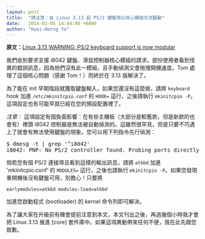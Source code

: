 ```yaml
---
layout: post
title:  "請注意：自 Linux 3.13 起 PS/2 鍵盤改以核心模組方式驅動"
date:   2014-03-05 14:44:00 +0800
author: "Huei-Horng Yo"
---
```


**原文：**[Linux 3.13 WARNING: PS/2 keyboard support is now modular](https://www.archlinux.org/news/linux-313-warning-ps2-keyboard-support-is-now-modular/)

我們收到要求支援 i8042 鍵盤、滑鼠控制器核心模組的請求。部份使用者看到怪異的錯誤訊息，因為他們沒有此一模組，且手動偵測又會拖慢開機速度。Tom 處理了這個核心問題（感謝 Tom！）而終於在 3.13 版解決了。

為了能在 init 早期階段就獲取鍵盤輸入，如果您還沒有這麼做，請將 `keyboard` hook 加進 `/etc/mkinitcpio.conf` 的 `HOOK=` 這行，之後請執行 `mkinitcpio -P`。這項設定也有可能早就已經在您的預設配置裡了。

*注意：* 這項設定有個負面影響：在有些主機板（大部分是較舊款，但是新款的也會有）裡頭 i8042 控制器是無法被自動偵測的。這雖然很罕見，但是只要不巧遇上了就會有無法使用鍵盤的現象。您可以用下列指令先行偵測：

<pre>
$ dmesg -t | grep '^i8042'
i8042: PNP: No PS/2 controller found. Probing ports directly.
</pre>

倘若您有個 PS/2 連接埠且看到這樣的輸出訊息，請將 `atkbd` 加進 'mkinitcpio.conf' 的 `MODULES=` 這行，之後也請執行 `mkinitcpio -P`。如果您發現重開機後沒有鍵盤可用，別擔心！只要將

`earlymodules=atkbd modules-load=atkbd`

加進您啟動程式 (bootloader) 的 kernel 命令列即可解決。

為了讓大家在升級前有機會提前注意到本文，本文刊出之後，再過幾個小時我才會把 Linux 3.13 推進 [core] 套件庫中。如果這項異動帶來任何不便，我在此先跟您致歉。
